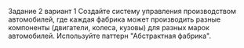 Задание 2 вариант 1
Создайте систему управления производством автомобилей,
где каждая фабрика может производить разные компоненты (двигатели, колеса, кузовы) 
для разных марок автомобилей. Используйте паттерн "Абстрактная фабрика".